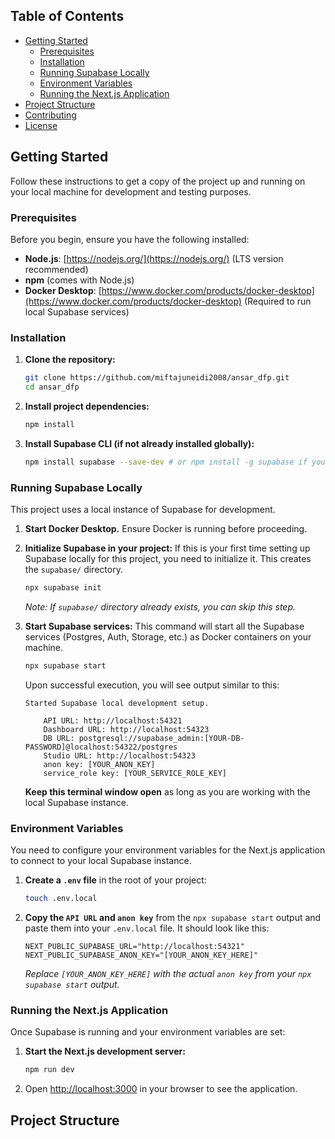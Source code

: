 

## Table of Contents

- [Getting Started](#getting-started)
  - [Prerequisites](#prerequisites)
  - [Installation](#installation)
  - [Running Supabase Locally](#running-supabase-locally)
  - [Environment Variables](#environment-variables)
  - [Running the Next.js Application](#running-the-nextjs-application)
- [Project Structure](#project-structure)
- [Contributing](#contributing)
- [License](#license)

## Getting Started

Follow these instructions to get a copy of the project up and running on your local machine for development and testing purposes.

### Prerequisites

Before you begin, ensure you have the following installed:

*   **Node.js**: [https://nodejs.org/](https://nodejs.org/) (LTS version recommended)
*   **npm** (comes with Node.js)
*   **Docker Desktop**: [https://www.docker.com/products/docker-desktop](https://www.docker.com/products/docker-desktop) (Required to run local Supabase services)

### Installation

1.  **Clone the repository:**
    ```bash
    git clone https://github.com/miftajuneidi2008/ansar_dfp.git
    cd ansar_dfp
    ```

2.  **Install project dependencies:**
    ```bash
    npm install
    ```

3.  **Install Supabase CLI (if not already installed globally):**
    ```bash
    npm install supabase --save-dev # or npm install -g supabase if you prefer global
    ```

### Running Supabase Locally

This project uses a local instance of Supabase for development.

1.  **Start Docker Desktop.** Ensure Docker is running before proceeding.

2.  **Initialize Supabase in your project:**
    If this is your first time setting up Supabase locally for this project, you need to initialize it. This creates the `supabase/` directory.
    ```bash
    npx supabase init
    ```
    *Note: If `supabase/` directory already exists, you can skip this step.*

3.  **Start Supabase services:**
    This command will start all the Supabase services (Postgres, Auth, Storage, etc.) as Docker containers on your machine.
    ```bash
    npx supabase start
    ```
    Upon successful execution, you will see output similar to this:

    ```
    Started Supabase local development setup.

        API URL: http://localhost:54321
        Dashboard URL: http://localhost:54323
        DB URL: postgresql://supabase_admin:[YOUR-DB-PASSWORD]@localhost:54322/postgres
        Studio URL: http://localhost:54323
        anon key: [YOUR_ANON_KEY]
        service_role key: [YOUR_SERVICE_ROLE_KEY]
    ```

    **Keep this terminal window open** as long as you are working with the local Supabase instance.

### Environment Variables

You need to configure your environment variables for the Next.js application to connect to your local Supabase instance.

1.  **Create a `.env` file** in the root of your project:
    ```bash
    touch .env.local
    ```

2.  **Copy the `API URL` and `anon key`** from the `npx supabase start` output and paste them into your `.env.local` file. It should look like this:

    ```env
    NEXT_PUBLIC_SUPABASE_URL="http://localhost:54321"
    NEXT_PUBLIC_SUPABASE_ANON_KEY="[YOUR_ANON_KEY_HERE]"
    ```
    *Replace `[YOUR_ANON_KEY_HERE]` with the actual `anon key` from your `npx supabase start` output.*

### Running the Next.js Application

Once Supabase is running and your environment variables are set:

1.  **Start the Next.js development server:**
    ```bash
    npm run dev
    ```

2.  Open [http://localhost:3000](http://localhost:3000) in your browser to see the application.

## Project Structure

